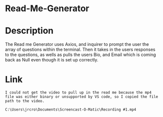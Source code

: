 # Read-Me-Generator

# Description
The Read me Generator uses Axios, and inquirer to prompt the user the array of questions within the terminal. Then it takes in the users responses to the questions, as wells as pulls the users Bio, and Email which is coming back as Null even though it is set up correctly.

# Link 
```
I could not get the video to pull up in the read me because the mp4 file was either binary or unsupported by VS code, so I copied the file path to the video.

C:\Users\jrcro\Documents\Screencast-O-Matic\Recording #1.mp4
```